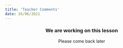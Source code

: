 ```yaml
---
title: 'Teacher Comments'
date: 26/06/2021
---
```


### <center>We are working on this lesson</center>
<center>Please come back later</center>